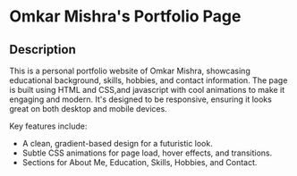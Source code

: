 # Omkar Mishra's Portfolio Page

## Description
This is a personal portfolio website of Omkar Mishra, showcasing educational background, skills, hobbies, and contact information. The page is built using HTML and CSS,and javascript with cool animations to make it engaging and modern. It's designed to be responsive, ensuring it looks great on both desktop and mobile devices.

Key features include:
- A clean, gradient-based design for a futuristic look.
- Subtle CSS animations for page load, hover effects, and transitions.
- Sections for About Me, Education, Skills, Hobbies, and Contact.

